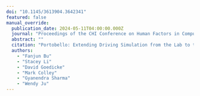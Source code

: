 ```yaml
---
doi: "10.1145/3613904.3642341"
featured: false
manual_override:
  publication_date: 2024-05-11T04:00:00.000Z
  journal: "Proceedings of the CHI Conference on Human Factors in Computing Systems"
  abstract: ""
  citation: "Portobello: Extending Driving Simulation from the Lab to the Road (2024)"
  authors:
    - "Fanjun Bu"
    - "Stacey Li"
    - "David Goedicke"
    - "Mark Colley"
    - "Gyanendra Sharma"
    - "Wendy Ju"
---
```


<!-- You can add additional content about this publication here if needed -->

